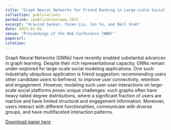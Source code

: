 ```yaml
---
title: "Graph Neural Networks for Friend Ranking in Large-scale Social Platforms."
collection: publications
permalink: /publication/www_2021
excerpt: "Aravind Sankar, Yozen Liu, Jun Yu, and Neil Shah"
date: 2021-01-01
venue: "Proceedings of the Web Conference (WWW)"
paperurl:
citation:
---
```

Graph Neural Networks (GNNs) have recently enabled substantial advances in graph learning. Despite their rich representational capacity, GNNs remain under-explored for large-scale social modeling applications.  One such industrially ubiquitous application is friend suggestion: recommending users other candidate users to befriend, to improve user connectivity, retention and engagement. However, modeling such user-user interactions on large-scale social platforms poses unique challenges: such graphs often have heavy-tailed degree distributions, where a significant fraction of users are inactive and have limited structural and engagement information. Moreover, users interact with different functionalities, communicate with diverse groups, and have multifaceted interaction patterns.

[Download paper here](https://github.com/zariable/zariable.github.io/blob/master/files/www_2021.pdf)